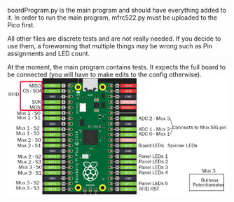 boardProgram.py is the main program and should have everything added to it. In order to run the main program, mfrc522.py must be uploaded to the Pico first.

All other files are discrete tests and are not really needed. If you decide to use them, a forewarning that multiple things may be wrong such as Pin assignments and LED count.

At the moment, the main program contains tests. It expects the full board to be connected (you will have to make edits to the config otherwise).
![](https://github.com/djbr240/BoardProgram/blob/main/wiringDiagram.png)

